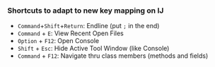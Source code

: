 ### Shortcuts to adapt to new key mapping on IJ

- `Command`+`Shift`+`Return`: Endline (put `;` in the end)
- `Command` + `E`: View Recent Open Files
- `Option` + `F12`: Open Console
- `Shift` + `Esc`: Hide Active Tool Window (like Console)
- `Command` + `F12`: Navigate thru class members (methods and fields)
